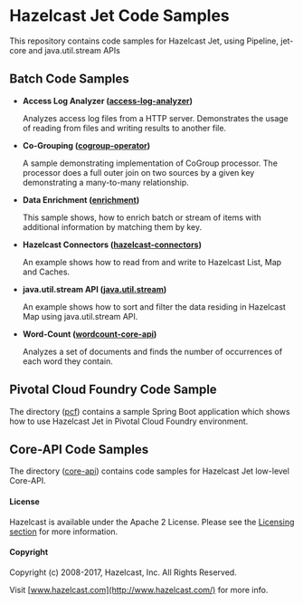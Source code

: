 # Hazelcast Jet Code Samples

This repository contains code samples for Hazelcast Jet, using Pipeline, jet-
core and java.util.stream APIs

## Batch Code Samples

- **Access Log Analyzer ([access-log-analyzer](https://github.com/hazelcast/hazelcast-jet-code-samples/tree/0.5-maintenance/batch/access-log-analyzer))**

  Analyzes access log files from a HTTP server. Demonstrates the usage of
  reading from files and writing results to another file.

- **Co-Grouping ([cogroup-operator](https://github.com/hazelcast/hazelcast-jet-code-samples/tree/0.5-maintenance/batch/cogroup-operator))**

  A sample demonstrating implementation of CoGroup processor. The processor
  does a full outer join on two sources by a given key demonstrating a
  many-to-many relationship.
  	
- **Data Enrichment ([enrichment](https://github.com/hazelcast/hazelcast-jet-code-samples/tree/0.5-maintenance/batch/enrichment))** 

	This sample shows, how to enrich batch or stream of items with additional
   information by matching them by key. 
	
- **Hazelcast Connectors ([hazelcast-connectors](https://github.com/hazelcast/hazelcast-jet-code-samples/tree/0.5-maintenance/batch/hazelcast-connectors))**

	An example shows how to read from and write to Hazelcast List, Map and
	Caches.
	
- **java.util.stream API ([java.util.stream](https://github.com/hazelcast/hazelcast-jet-code-samples/tree/0.5-maintenance/batch/java.util.stream))**   

	An example shows how to sort and filter the data residing in Hazelcast Map
	using java.util.stream API.
	
- **Word-Count ([wordcount-core-api](https://github.com/hazelcast/hazelcast-jet-code-samples/tree/0.5-maintenance/batch/wordcount-core-api))**

	Analyzes a set of documents and finds the number of occurrences of each word
	they contain.
		
## Pivotal Cloud Foundry Code Sample 

The directory ([pcf](https://github.com/hazelcast/hazelcast-jet-code-samples/tree/0.5-maintenance/pcf)) 
contains a sample Spring Boot application which shows how to use Hazelcast Jet 
in Pivotal Cloud Foundry environment. 

## Core-API Code Samples

The directory ([core-api](https://github.com/hazelcast/hazelcast-jet-code-samples/tree/0.5-maintenance/core-api))
 contains code samples for Hazelcast Jet low-level Core-API. 

#### License

Hazelcast is available under the Apache 2 License. Please see the 
[Licensing section](http://docs.hazelcast.org/docs/latest-dev/manual/html-single/index.html#licensing) 
for more information.

#### Copyright

Copyright (c) 2008-2017, Hazelcast, Inc. All Rights Reserved.

Visit [www.hazelcast.com](http://www.hazelcast.com/) for more info.

